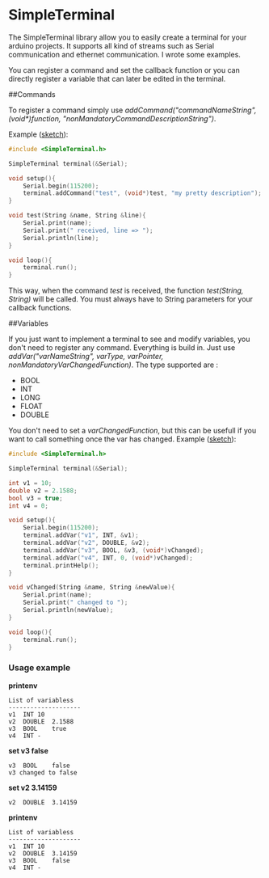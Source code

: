 SimpleTerminal
================

The SimpleTerminal library allow you to easily create a terminal for your arduino projects. It supports all kind of streams such as Serial communication and ethernet communication. I wrote some examples.

You can register a command and set the callback function or you can directly register a variable that can later be edited in the terminal.

##Commands

To register a command simply use _addCommand("commandNameString", (void*)function, "nonMandatoryCommandDescriptionString")_.

Example ([sketch](https://github.com/gaetancollaud/arduino-terminal/tree/master/SimpleTerminal/examples/commands)): 

```cpp
#include <SimpleTerminal.h>

SimpleTerminal terminal(&Serial);

void setup(){
	Serial.begin(115200);
	terminal.addCommand("test", (void*)test, "my pretty description");
}

void test(String &name, String &line){
	Serial.print(name);
	Serial.print(" received, line => ");
	Serial.println(line);
}

void loop(){
	terminal.run();
}
```
This way, when the command _test_ is received, the function _test(String, String)_ will be called. You must always have to String parameters for your callback functions.

##Variables

If you just want to implement a terminal to see and modify variables, you don't need to register any command. Everything is build in. Just use _addVar("varNameString", varType, varPointer, nonMandatoryVarChangedFunction)_. The type supported are :
* BOOL
* INT
* LONG
*	FLOAT
*	DOUBLE

You don't need to set a _varChangedFunction_, but this can be usefull if you want to call something once the var has changed. Example ([sketch](https://github.com/gaetancollaud/arduino-terminal/tree/master/SimpleTerminal/examples/variables)): 
```CPP
#include <SimpleTerminal.h>

SimpleTerminal terminal(&Serial);

int v1 = 10;
double v2 = 2.1588;
bool v3 = true;
int v4 = 0;

void setup(){
	Serial.begin(115200);
	terminal.addVar("v1", INT, &v1);
	terminal.addVar("v2", DOUBLE, &v2);
	terminal.addVar("v3", BOOL, &v3, (void*)vChanged);
	terminal.addVar("v4", INT, 0, (void*)vChanged);
	terminal.printHelp();
}

void vChanged(String &name, String &newValue){
	Serial.print(name);
	Serial.print(" changed to ");
	Serial.println(newValue);
}

void loop(){
	terminal.run();
}
```

### Usage example
**printenv**
```
List of variabless 
--------------------
v1	INT	10
v2	DOUBLE	2.1588
v3	BOOL	true
v4	INT	-
```
**set v3 false**
```
v3	BOOL	false
v3 changed to false
```
**set v2 3.14159**
```
v2	DOUBLE	3.14159
```
**printenv**
```
List of variabless 
--------------------
v1	INT	10
v2	DOUBLE	3.14159
v3	BOOL	false
v4	INT	-
```
